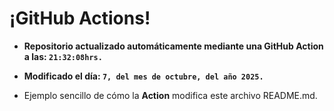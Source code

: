 # ¡GitHub Actions!
* **Repositorio actualizado automáticamente mediante una GitHub Action a las: `21:32:08hrs.`**
* **Modificado el día: `7, del mes de octubre, del año 2025.`**

* Ejemplo sencillo de cómo la **Action** modifica este archivo README.md.
